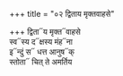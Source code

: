 +++
title = "०२ द्विताय मृक्तवाहसे"

+++
द्विता᳓य मृक्त᳓वाहसे  
स्व᳓स्य द᳓क्षस्य मंह᳓ना  
इ᳓न्दुं स᳓ धत्त आनुष᳓क्  
स्तोता᳓ चित् ते अमर्तिय